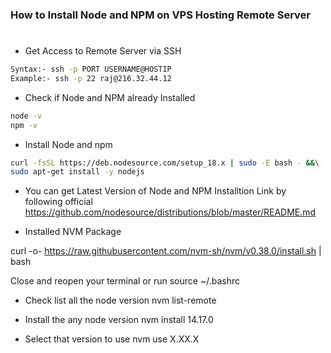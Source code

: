 ### How to Install Node and NPM on VPS Hosting Remote Server
#
- Get Access to Remote Server via SSH
```sh
Syntax:- ssh -p PORT USERNAME@HOSTIP
Example:- ssh -p 22 raj@216.32.44.12
```
- Check if Node and NPM already Installed
```sh
node -v
npm -v
```
- Install Node and npm
```sh
curl -fsSL https://deb.nodesource.com/setup_18.x | sudo -E bash - &&\
sudo apt-get install -y nodejs
```
- You can get Latest Version of Node and NPM Installtion Link by following official 
https://github.com/nodesource/distributions/blob/master/README.md


- Installed NVM Package 

curl -o- https://raw.githubusercontent.com/nvm-sh/nvm/v0.38.0/install.sh | bash

Close and reopen your terminal or run source ~/.bashrc 
- Check list all the node version
nvm list-remote

- Install the any node version 
nvm install 14.17.0

- Select that version to use 
nvm use X.XX.X

